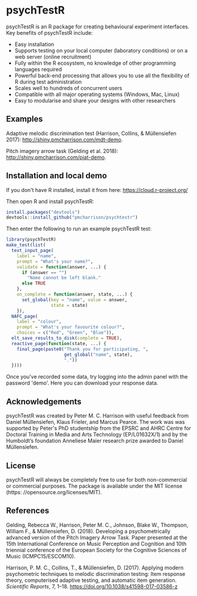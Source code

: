 # psychTestR

psychTestR is an R package for creating behavioural experiment interfaces.
Key benefits of psychTestR include:

- Easy installation
- Supports testing on your local computer (laboratory conditions) or on a web server (online recruitment)
- Fully within the R ecosystem, no knowledge of other programming languages required
- Powerful back-end processing that allows you to use all the flexibility of R during test administration
- Scales well to hundreds of concurrent users
- Compatible with all major operating systems (Windows, Mac, Linux)
- Easy to modularise and share your designs with other researchers


## Examples

Adaptive melodic discrimination test (Harrison, Collins, & Müllensiefen 2017): 
http://shiny.pmcharrison.com/mdt-demo.

Pitch imagery arrow task (Gelding et al. 2018):
http://shiny.pmcharrison.com/piat-demo.

## Installation and local demo

If you don't have R installed, install it from here: https://cloud.r-project.org/

Then open R and install psychTestR:

```r
install.packages("devtools")
devtools::install_github("pmcharrison/psychtestr")
```

Then enter the following to run an example psychTestR test:

```r
library(psychTestR)
make_test(list(
  text_input_page(
    label = "name", 
    prompt = "What's your name?", 
    validate = function(answer, ...) {
      if (answer == "")
        "Name cannot be left blank."
      else TRUE
    },
    on_complete = function(answer, state, ...) {
      set_global(key = "name", value = answer,
                 state = state)
    }),
  NAFC_page(
    label = "colour",
    prompt = "What's your favourite colour?",
    choices = c("Red", "Green", "Blue")),
  elt_save_results_to_disk(complete = TRUE),
  reactive_page(function(state, ...) {
    final_page(paste0("Thank you for participating, ", 
                      get_global("name", state),
                      "."))
  })))
```

Once you've recorded some data, try logging into the admin panel with the password 'demo'.
Here you can download your response data.

## Acknowledgements

psychTestR was created by Peter M. C. Harrison
with useful feedback from 
Daniel Müllensiefen, Klaus Frieler, and Marcus Pearce.
The work was was supported by Peter's PhD studentship from 
the EPSRC and AHRC Centre for Doctoral Training
in Media and Arts Technology (EP/L01632X/1)
and by the Humboldt’s foundation Anneliese Maier research prize awarded to Daniel Müllensiefen.

## License

psychTestR will always be completely free to use for both non-commercial or commercial purposes.
The package is available under the MIT license (https: //opensource.org/licenses/MIT).

## References

Gelding, Rebecca W., Harrison, Peter M. C.,
Johnson, Blake W., Thompson, William F.,
& Müllensiefen, D. (2018).
Developing a psychometrically advanced version of the Pitch Imagery Arrow Task.
Paper presented at the 15th International Conference on Music Perception and Cognition and
10th triennial conference of the European Society for the Cognitive Sciences of Music
(ICMPC15/ESCOM10).

Harrison, P. M. C., Collins, T., & Müllensiefen, D. (2017). 
Applying modern psychometric techniques to melodic discrimination testing: 
Item response theory, computerised adaptive testing, and automatic item generation. 
*Scientific Reports*, 7, 1–18. https://doi.org/10.1038/s41598-017-03586-z
